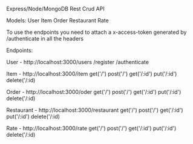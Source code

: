 Express/Node/MongoDB Rest Crud API

Models:
User
Item
Order
Restaurant
Rate

To use the endpoints you need to attach a x-access-token generated by /authenticate in all the headers

Endpoints:

User - http://localhost:3000/users
/register
/authenticate

Item - http://localhost:3000/item
get('/')
post('/')
get('/:id')
put('/:id')
delete('/:id)

Order - http://localhost:3000/oder
get('/')
post('/')
get('/:id')
put('/:id')
delete('/:id)

Restaurant - http://localhost:3000/restaurant
get('/')
post('/')
get('/:id')
put('/:id')
delete('/:id)

Rate - http://localhost:3000/rate
get('/')
post('/')
get('/:id')
put('/:id')
delete('/:id)
